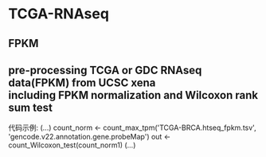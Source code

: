 # TCGA-RNAseq
## FPKM
pre-processing TCGA or GDC RNAseq data(FPKM) from UCSC xena \
including FPKM normalization and Wilcoxon rank sum test
-------------
代码示例:
(...)
count_norm <- count_max_tpm('TCGA-BRCA.htseq_fpkm.tsv', 'gencode.v22.annotation.gene.probeMap')
out <- count_Wilcoxon_test(count_norm1)
(...)
